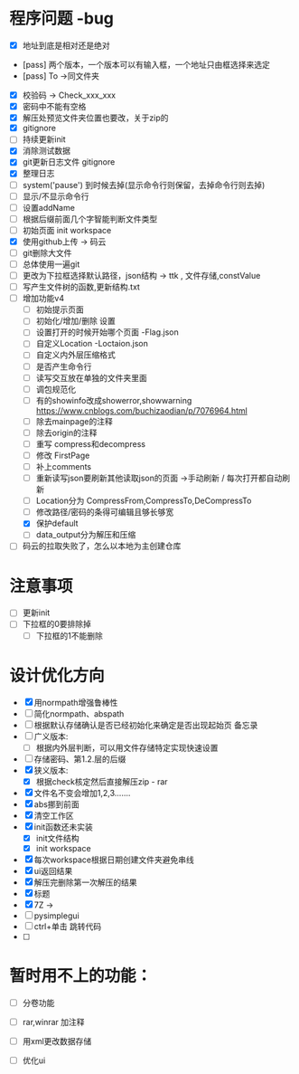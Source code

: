 # 程序问题 -bug
- [x] 地址到底是相对还是绝对
- [pass] 两个版本，一个版本可以有输入框，一个地址只由框选择来选定
- [pass] To ->同文件夹
- [x] 校验码 -> Check_xxx_xxx
- [x] 密码中不能有空格
- [x] 解压处预览文件夹位置也要改，关于zip的
- [x] gitignore
- [ ] 持续更新init
- [x] 消除测试数据
- [x] git更新日志文件 gitignore
- [x] 整理日志
- [ ] system('pause') 到时候去掉(显示命令行则保留，去掉命令行则去掉)
- [ ] 显示/不显示命令行
- [ ] 设置addName
- [ ] 根据后缀前面几个字智能判断文件类型
- [ ] 初始页面 init workspace
- [x] 使用github上传  -> 码云
- [ ] git删除大文件
- [ ] 总体使用一遍git
- [ ] 更改为下拉框选择默认路径，json结构 -> ttk , 文件存储,constValue
- [ ] 写产生文件树的函数,更新结构.txt
- [ ] 增加功能v4
    - [ ] 初始提示页面
    - [ ] 初始化/增加/删除 设置
    - [ ] 设置打开的时候开始哪个页面   -Flag.json
    - [ ] 自定义Location            -Loctaion.json
    - [ ] 自定义内外层压缩格式
    - [ ] 是否产生命令行
    - [ ] 读写交互放在单独的文件夹里面
    - [ ] 调包规范化
    - [ ] 有的showinfo改成showerror,showwarning    https://www.cnblogs.com/buchizaodian/p/7076964.html
    - [ ] 除去mainpage的注释
    - [ ] 除去origin的注释
    - [ ] 重写 compress和decompress
    - [ ] 修改 FirstPage
    - [ ] 补上comments
    - [ ] 重新读写json要刷新其他读取json的页面 ->手动刷新 / 每次打开都自动刷新
    - [ ] Location分为 CompressFrom,CompressTo,DeCompressTo
    - [ ] 修改路径/密码的条得可编辑且够长够宽
    - [x] 保护default
    - [ ] data_output分为解压和压缩
- [ ] 码云的拉取失败了，怎么以本地为主创建仓库

# 注意事项
 - [ ] 更新init
 - [ ] 下拉框的0要排除掉
   - [ ] 下拉框的1不能删除

# 设计优化方向    
- [x] 用normpath增强鲁棒性
- [ ] 简化normpath、abspath
- [ ] 根据默认存储确认是否已经初始化来确定是否出现起始页
备忘录
- [ ] 广义版本:
    - [ ] 根据内外层判断，可以用文件存储特定实现快速设置
- [ ] 存储密码、第1.2.层的后缀
- [x] 狭义版本:
    - [x] 根据check核定然后直接解压zip - rar
- [x] 文件名不变会增加1,2,3.......
- [x] abs挪到前面
- [x] 清空工作区
- [x] init函数还未实装
    - [x] init文件结构
    - [x] init workspace
- [x] 每次workspace根据日期创建文件夹避免串线
- [x] ui返回结果
- [x] 解压完删除第一次解压的结果
- [x] 标题
- [x] 7Z ->
- [ ] pysimplegui
- [ ] ctrl+单击 跳转代码
- [ ] 

    
# 暂时用不上的功能：
- [ ] 分卷功能
- [ ] rar,winrar 加注释

- [ ] 用xml更改数据存储

- [ ] 优化ui

